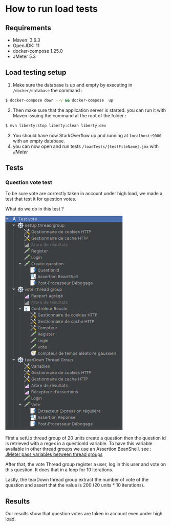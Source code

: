 # How to run load tests

## Requirements

- Maven: 3.6.3
- OpenJDK: 11
- docker-compose 1.25.0
- JMeter 5.3

## Load testing setup

1) Make sure the database is up and empty by executing in ```/docker/database``` the command : 

```bash
$ docker-compose down --v && docker-compose  up
```

2)  Then make sure that the application server is started. you can run it with Maven issuing the command at the root of the folder :

```bash
$ mvn liberty:stop liberty:clean liberty:dev
```

3) You should have now StarkOverflow up and running at ```localhost:9080``` with an empty database.
4) you can now open and run tests ```/loadTests/[testFileName].jmx``` with *JMeter*

## Tests

### Question vote test
To be sure vote are correctly taken in account under high load, we made a test that
test it for question votes.

What do we do in this test ?

![Question vote in JMeter](./img/questionVote.png)

First a setUp thread group of 20 units create a question then the question id is retrieved
with a regex in a questionId variable. To have this variable available in other thread
groups we use an Assertion BeanShell.
see : [JMeter pass variables between thread groups](https://devqa.io/jmeter-pass-variables-between-thread-groups/)

After that, the vote Thread group register a user, log in this user and vote on this question.
It does that in a loop for 10 iterations.

Lastly, the tearDown thread group extract the number of vote of the question and assert that the value is 200 (20 units * 10 iterations).

## Results
Our results show that question votes are taken in account even under high load.